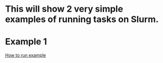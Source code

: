 # This will show 2 very simple examples of running tasks on Slurm.

# Example 1 

[How to run example](./example1/README.md)
